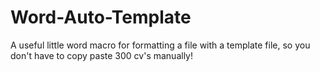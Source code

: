 # Word-Auto-Template
A useful little word macro for formatting a file with a template file, so you don't have to copy paste 300 cv's manually!

